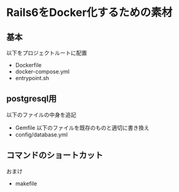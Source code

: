 # Rails6をDocker化するための素材
## 基本
以下をプロジェクトルートに配置
- Dockerfile
- docker-compose.yml
- entrypoint.sh

## postgresql用
以下のファイルの中身を追記
- Gemfile
以下のファイルを既存のものと適切に書き換え
- config/database.yml
  
## コマンドのショートカット
おまけ
- makefile
